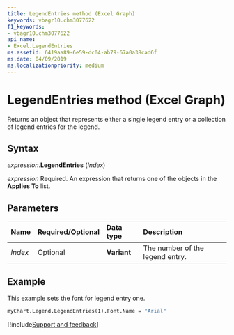 ```yaml
---
title: LegendEntries method (Excel Graph)
keywords: vbagr10.chm3077622
f1_keywords:
- vbagr10.chm3077622
api_name:
- Excel.LegendEntries
ms.assetid: 6419aa89-6e59-dc04-ab79-67a0a38cad6f
ms.date: 04/09/2019
ms.localizationpriority: medium
---
```



# LegendEntries method (Excel Graph)

Returns an object that represents either a single legend entry or a collection of legend entries for the legend.

## Syntax

_expression_.**LegendEntries** (_Index_)

_expression_ Required. An expression that returns one of the objects in the **Applies To** list.

## Parameters

|Name|Required/Optional|Data type|Description|
|:-----|:-----|:-----|:-----|
|_Index_ | Optional |**Variant**|The number of the legend entry.|

## Example

This example sets the font for legend entry one.

```vb
myChart.Legend.LegendEntries(1).Font.Name = "Arial"
```



[!include[Support and feedback](~/includes/feedback-boilerplate.md)]
